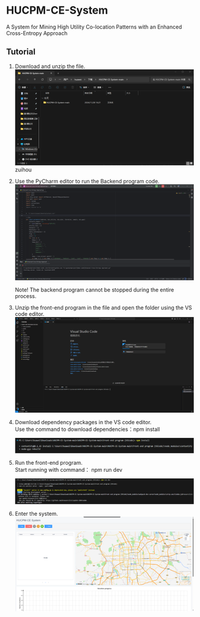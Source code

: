 # HUCPM-CE-System
A System for Mining High Utility Co-location Patterns with an Enhanced Cross-Entropy Approach
## Tutorial
1. Download and unzip the file.
   ![1.](https://raw.githubusercontent.com/yuanshuaikang/HUCPM-CE-System/refs/heads/main/1.png)
   zuihou
3. Use the PyCharm editor to run the Backend program code.
   ![2.](https://raw.githubusercontent.com/yuanshuaikang/HUCPM-CE-System/refs/heads/main/2.png)
   
   Note! The backend program cannot be stopped during the entire process.
   
4. Unzip the front-end program in the file and open the folder using the VS code editor.
   ![3.](https://raw.githubusercontent.com/yuanshuaikang/HUCPM-CE-System/refs/heads/main/3.png)
   
6. Download dependency packages in the VS code editor.  
     Use the command to download dependencies：npm install
   
   ![4.](https://raw.githubusercontent.com/yuanshuaikang/HUCPM-CE-System/refs/heads/main/4.png)
   
8. Run the front-end program.  
     Start running with command： npm run dev
   
   ![5.](https://raw.githubusercontent.com/yuanshuaikang/HUCPM-CE-System/refs/heads/main/5.png)
   
10. Enter the system.  
    ![6.](https://raw.githubusercontent.com/yuanshuaikang/HUCPM-CE-System/refs/heads/main/6.png)

